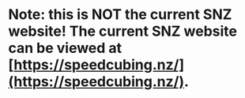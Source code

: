 # Note: this is NOT the current SNZ website! The current SNZ website can be viewed at [https://speedcubing.nz/](https://speedcubing.nz/).
